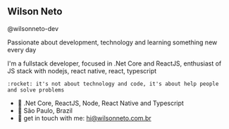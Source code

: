 ## Wilson Neto

@wilsonneto-dev

Passionate about development, technology and learning something new every day

I'm a fullstack developer, focused in .Net Core and ReactJS, enthusiast of JS stack with nodejs, react native, react, typescript

`:rocket: it's not about technology and code, it's about help people and solve problems`

- :purple_heart: .Net Core, ReactJS, Node, React Native and Typescript
- :pushpin: São Paulo, Brazil   
- 💬   get in touch with me: hi@wilsonneto.com.br
